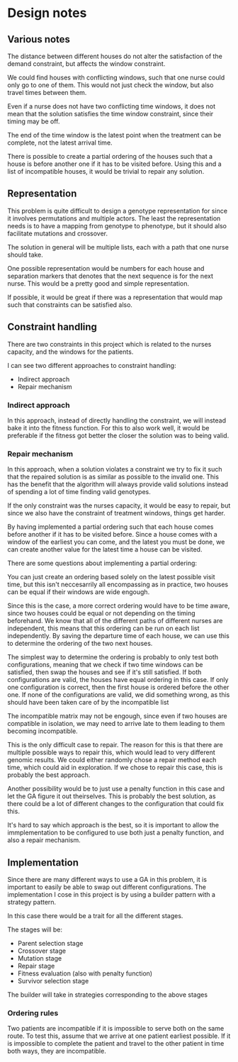 # Design notes

## Various notes
The distance between different houses do not alter the satisfaction of the demand constraint, but affects the window constraint.


We could find houses with conflicting windows, such that one nurse could only go to one of them.
This would not just check the window, but also travel times between them.

Even if a nurse does not have two conflicting time windows, it does not mean that the solution satisfies the time window constraint, since their timing may be off.

The end of the time window is the latest point when the treatment can be complete, not the latest arrival time.

There is possible to create a partial ordering of the houses such that a house is before another one if it has to be visited before.
Using this and a list of incompatible houses, it would be trivial to repair any solution.


## Representation
This problem is quite difficult to design a genotype representation for since it involves permutations and multiple actors.
The least the representation needs is to have a mapping from genotype to phenotype, but it should also facilitate mutations and crossover.

The solution in general will be multiple lists, each with a path that one nurse should take.

One possible representation would be numbers for each house and separation markers that denotes that the next sequence is for the next nurse.
This would be a pretty good and simple representation.

If possible, it would be great if there was a representation that would map such that constraints can be satisfied also.

## Constraint handling
There are two constraints in this project which is related to the nurses capacity, and the windows for the patients.

I can see two different approaches to constraint handling:
* Indirect approach
* Repair mechanism

### Indirect approach
In this approach, instead of directly handling the constraint, we will instead bake it into the fitness function.
For this to also work well, it would be preferable if the fitness got better the closer the solution was to being valid.

### Repair mechanism
In this approach, when a solution violates a constraint we try to fix it such that the repaired solution is as similar as possible to the invalid one.
This has the benefit that the algorithm will always provide valid solutions instead of spending a lot of time finding valid genotypes.

If the only constraint was the nurses capacity, it would be easy to repair, but since we also have the constraint of treatment windows, things get harder.

By having implemented a partial ordering such that each house comes before another if it has to be visited before.
Since a house comes with a window of the earliest you can come, and the latest you must be done, we can create another value for the latest time a house can be visited.

There are some questions about implementing a partial ordering:

You can just create an ordering based solely on the latest possible visit time, but this isn't neccesarrily all encompassing as in practice, two houses can be equal if their windows are wide engough.

Since this is the case, a more correct ordering would have to be time aware, since two houses could be equal or not depending on the timing beforehand.
We know that all of the different paths of different nurses are independent, this means that this ordering can be run on each list independently.
By saving the departure time of each house, we can use this to determine the ordering of the two next houses.

The simplest way to determine the ordering is probably to only test both configurations, meaning that we check if two time windows can be satisfied, then swap the houses and see if it's still satisfied.
If both configurations are valid, the houses have equal ordering in this case.
If only one configuration is correct, then the first house is ordered before the other one.
If none of the configurations are valid, we did something wrong, as this should have been taken care of by the incompatible list

The incompatible matrix may not be engough, since even if two houses are compatible in isolation, we may need to arrive late to them leading to them becoming incompatible.

This is the only difficult case to repair.
The reason for this is that there are multiple possible ways to repair this, which would lead to very different genomic results.
We could either randomly chose a repair method each time, which could aid in exploration.
If we chose to repair this case, this is probably the best approach.

Another possibility would be to just use a penalty function in this case and let the GA figure it out theirselves.
This is probably the best solution, as there could be a lot of different changes to the configuration that could fix this.

It's hard to say which approach is the best, so it is important to allow the immplementation to be configured to use both just a penalty function, and also a repair mechanism.

## Implementation

Since there are many different ways to use a GA in this problem, it is important to easily be able to swap out different configurations.
The implementation I cose in this project is by using a builder pattern with a strategy pattern.

In this case there would be a trait for all the different stages.

The stages will be:
* Parent selection stage
* Crossover stage
* Mutation stage
* Repair stage
* Fitness evaluation (also with penalty function)
* Survivor selection stage

The builder will take in strategies corresponding to the above stages

### Ordering rules

Two patients are incompatible if it is impossible to serve both on the same route.
To test this, assume that we arrive at one patient earliest possible.
If it is impossible to complete the patient and travel to the other patient in time both ways, they are incompatible.